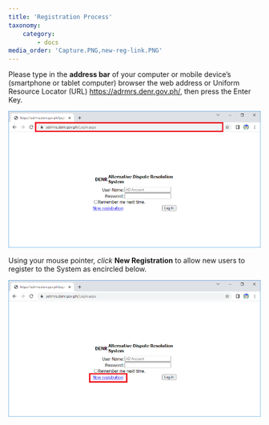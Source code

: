 ```yaml
---
title: 'Registration Process'
taxonomy:
    category:
        - docs
media_order: 'Capture.PNG,new-reg-link.PNG'
---
```


Please type in the **address bar** of your computer or mobile device’s (smartphone or tablet computer) browser the web address or Uniform Resource Locator (URL) https://adrmrs.denr.gov.ph/, then press the Enter Key.

![Capture](Capture.PNG "Capture")

Using your mouse pointer, _click_ **New Registration** to allow new users to register to the System as encircled below.

![new-reg-link](new-reg-link.PNG "new-reg-link")